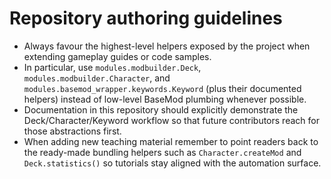 # Repository authoring guidelines

- Always favour the highest-level helpers exposed by the project when extending gameplay guides or code samples.
- In particular, use `modules.modbuilder.Deck`, `modules.modbuilder.Character`, and `modules.basemod_wrapper.keywords.Keyword` (plus their documented helpers) instead of low-level BaseMod plumbing whenever possible.
- Documentation in this repository should explicitly demonstrate the Deck/Character/Keyword workflow so that future contributors reach for those abstractions first.
- When adding new teaching material remember to point readers back to the ready-made bundling helpers such as `Character.createMod` and `Deck.statistics()` so tutorials stay aligned with the automation surface.
